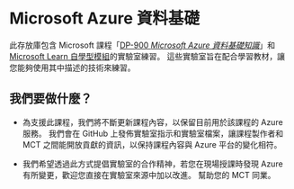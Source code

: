 # Microsoft Azure 資料基礎

此存放庫包含 Microsoft 課程「[DP-900 *Microsoft Azure 資料基礎知識*](https://docs.microsoft.com/en-us/learn/certifications/courses/dp-900t00)」和 [Microsoft Learn 自學型模組](https://docs.microsoft.com/en-us/users/23110622/collections/0kjyh8rn5gdrjj/)的實驗室練習。 這些實驗室旨在配合學習教材，讓您能夠使用其中描述的技術來練習。 

## 我們要做什麼？

- 為支援此課程，我們將不斷更新課程內容，以保留目前用於該課程的 Azure 服務。  我們會在 GitHub 上發佈實驗室指示和實驗室檔案，讓課程製作者和 MCT 之間能開放貢獻的資訊，以保持課程內容與 Azure 平台的變化相符。

- 我們希望透過此方式提倡實驗室的合作精神，若您在現場授課時發現 Azure 有所變更，歡迎您直接在實驗室來源中加以改進。  幫助您的 MCT 同業。

